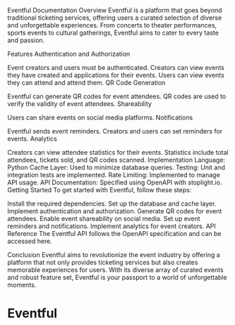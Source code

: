 Eventful Documentation
Overview
Eventful is a platform that goes beyond traditional ticketing services, offering users a curated selection of diverse and unforgettable experiences. From concerts to theater performances, sports events to cultural gatherings, Eventful aims to cater to every taste and passion.

Features
Authentication and Authorization

Event creators and users must be authenticated.
Creators can view events they have created and applications for their events.
Users can view events they can attend and attend them.
QR Code Generation

Eventful can generate QR codes for event attendees.
QR codes are used to verify the validity of event attendees.
Shareability

Users can share events on social media platforms.
Notifications

Eventful sends event reminders.
Creators and users can set reminders for events.
Analytics

Creators can view attendee statistics for their events.
Statistics include total attendees, tickets sold, and QR codes scanned.
Implementation
Language: Python
Cache Layer: Used to minimize database queries.
Testing: Unit and integration tests are implemented.
Rate Limiting: Implemented to manage API usage.
API Documentation: Specified using OpenAPI with stoplight.io.
Getting Started
To get started with Eventful, follow these steps:

Install the required dependencies.
Set up the database and cache layer.
Implement authentication and authorization.
Generate QR codes for event attendees.
Enable event shareability on social media.
Set up event reminders and notifications.
Implement analytics for event creators.
API Reference
The Eventful API follows the OpenAPI specification and can be accessed here.

Conclusion
Eventful aims to revolutionize the event industry by offering a platform that not only provides ticketing services but also creates memorable experiences for users. With its diverse array of curated events and robust feature set, Eventful is your passport to a world of unforgettable moments.

# Eventful
